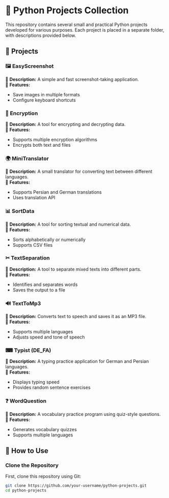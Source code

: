 # 📂 Python Projects Collection  

This repository contains several small and practical Python projects developed for various purposes. Each project is placed in a separate folder, with descriptions provided below.  

## 📌 Projects  

### 🖼 EasyScreenshot  
📌 **Description:** A simple and fast screenshot-taking application.  
📌 **Features:**  
- Save images in multiple formats  
- Configure keyboard shortcuts  

### 🔐 Encryption  
📌 **Description:** A tool for encrypting and decrypting data.  
📌 **Features:**  
- Supports multiple encryption algorithms  
- Encrypts both text and files  

### 🌍 MiniTranslator  
📌 **Description:** A small translator for converting text between different languages.  
📌 **Features:**  
- Supports Persian and German translations  
- Uses translation API  

### 📊 SortData  
📌 **Description:** A tool for sorting textual and numerical data.  
📌 **Features:**  
- Sorts alphabetically or numerically  
- Supports CSV files  

### ✂ TextSeparation  
📌 **Description:** A tool to separate mixed texts into different parts.  
📌 **Features:**  
- Identifies and separates words  
- Saves the output to a file  

### 🔊 TextToMp3  
📌 **Description:** Converts text to speech and saves it as an MP3 file.  
📌 **Features:**  
- Supports multiple languages  
- Adjusts speed and tone of speech  

### ⌨ Typist (DE_FA)  
📌 **Description:** A typing practice application for German and Persian languages.  
📌 **Features:**  
- Displays typing speed  
- Provides random sentence exercises  

### ❓ WordQuestion  
📌 **Description:** A vocabulary practice program using quiz-style questions.  
📌 **Features:**  
- Generates vocabulary quizzes  
- Supports multiple languages  

## 🚀 How to Use  

### Clone the Repository  
First, clone this repository using Git:  
```bash
git clone https://github.com/your-username/python-projects.git
cd python-projects
